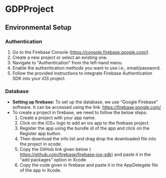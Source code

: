# GDPProject

## Environmental Setup
### Authentication
1. Go to the Firebase Console (https://console.firebase.google.com/).
2. Create a new project or select an existing one.
3. Navigate to "Authentication" from the left-hand menu.
4. Enable the authentication methods you want to use i.e., email/password.
5. Follow the provided instructions to integrate Firebase Authentication SDK into your iOS project.

### Database
- **Setting up firebase:** To set up the database, we use “Google Firebase” software. It can be accessed using the link: https://firebase.google.com/
- To create a project in firebase, we need to follow the below steps:
   1. Create a project with your app name.
   2. Click on the iOS+ logo to add an ios app to the firebase project.
   3. Register the app using the bundle id of the app and click on the Register app button.
   4. Then download the info list and drag drop the downloaded file into the project in xcode.
   5. Copy the GitHub link given below ( https://github.com/firebase/firebase-ios-sdk) and paste it in the “add packages” option in Xcode.
   6. Copy the code given in firebase and paste it in the AppDelegate file of the app in Xcode.
